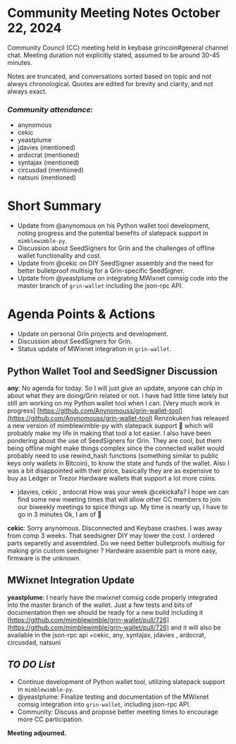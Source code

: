 # Community Meeting Notes October 22, 2024

Community Council (CC) meeting held in keybase grincoin#general channel chat. Meeting duration not explicitly stated, assumed to be around 30-45 minutes.

Notes are truncated, and conversations sorted based on topic and not always chronological. Quotes are edited for brevity and clarity, and not always exact.

### _Community attendance:_

* anynomous
* cekic
* yeastplume
* jdavies (mentioned)
* ardocrat (mentioned)
* syntajax (mentioned)
* circusdad (mentioned)
* natsuni (mentioned)

# Short Summary

-   Update from @anynomous on his Python wallet tool development, noting progress and the potential benefits of slatepack support in `mimblewimble-py`.
-   Discussion about SeedSigners for Grin and the challenges of offline wallet functionality and cost.
-   Update from @cekic on DIY SeedSigner assembly and the need for better bulletproof multisig for a Grin-specific SeedSigner.
-   Update from @yeastplume on integrating MWixnet comsig code into the master branch of `grin-wallet` including the json-rpc API.

# Agenda Points & Actions

*   Update on personal Grin projects and development.
*   Discussion about SeedSigners for Grin.
*   Status update of MWixnet integration in `grin-wallet`.

## Python Wallet Tool and SeedSigner Discussion

__any__: No agenda for today. So I will just give an update, anyone can chip in about what they are doing/Grin related or not.
I have had little time lately but still am working on my Python wallet tool when I can.
[Very much work in progress] [https://github.com/Anynomouss/grin-wallet-tool](https://github.com/Anynomouss/grin-wallet-tool)
Renzokuken has released a new version of mimblewimble-py with slatepack support 🚀 which will probably make my life in making that tool a lot easier.
I also have been pondering about the use of SeedSigners for Grin. They are cool, but them being offline might make things complex since the connected wallet would probably need to use rewind_hash functions (something similar to public keys only wallets in Bitcoin), to know the state and funds of the wallet. Also I was a bit disappointed with their price, basically they are as expensive to buy as Ledger or Trezor Hardware wallets that support a lot more coins.

+ jdavies, cekic , ardocrat
How was your week @cekickafa?
I hope we can find some new meeting times that will allow other CC members to join our biweekly meetings to spice things up.
My time is nearly up, I have to go in 3 minutes
Ok, I am of 👋

__cekic__: Sorry  anynomous. Disconnected and Keybase crashes. I was away from comp 3 weeks.
That seedsigner DIY may lower the cost. I ordered parts separetly and assembled. Do we need better bulletproofs multisig for making grin custom seedsigner ? Hardware assemble part is more easy, firmware is the unknown.

## MWixnet Integration Update

__yeastplume__: I nearly have the mwixnet comsig code properly integrated into the master branch of the wallet. Just a few tests and bits of documentation then we should be ready for a new build including it
[https://github.com/mimblewimble/grin-wallet/pull/726](https://github.com/mimblewimble/grin-wallet/pull/726)
and it will also be available in the json-rpc api
+cekic, any, syntajax, jdavies , ardocrat, circusdad, natsuni



## *TO DO List*

*  Continue development of Python wallet tool, utilizing slatepack support in `mimblewimble-py`.
*  @yeastplume: Finalize testing and documentation of the MWixnet comsig integration into `grin-wallet`, including json-rpc API.
*  Community: Discuss and propose better meeting times to encourage more CC participation.


**Meeting adjourned.**